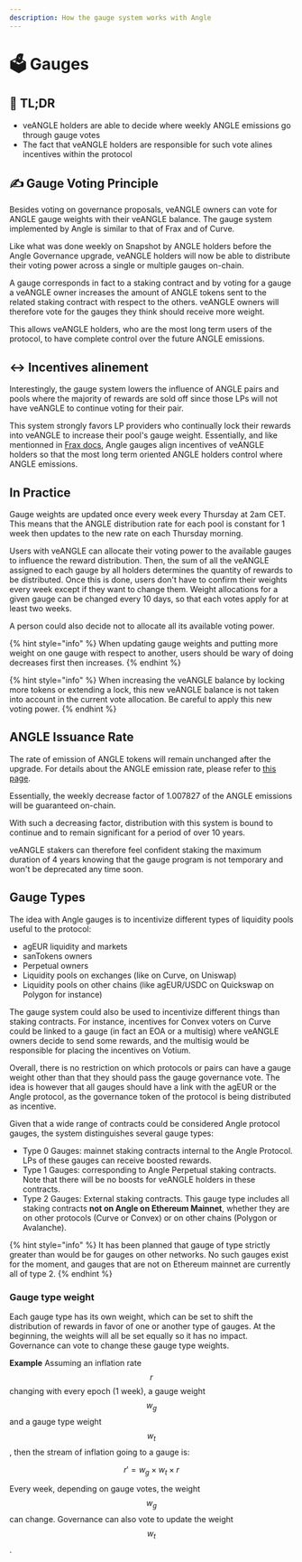 ```yaml
---
description: How the gauge system works with Angle
---
```


# 🗳 Gauges

## 🔎 TL;DR

- veANGLE holders are able to decide where weekly ANGLE emissions go through gauge votes
- The fact that veANGLE holders are responsible for such vote alines incentives within the protocol

## ✍️ Gauge Voting Principle

Besides voting on governance proposals, veANGLE owners can vote for ANGLE gauge weights with their veANGLE balance. The gauge system implemented by Angle is similar to that of Frax and of Curve.

Like what was done weekly on Snapshot by ANGLE holders before the Angle Governance upgrade, veANGLE holders will now be able to distribute their voting power across a single or multiple gauges on-chain.

A gauge corresponds in fact to a staking contract and by voting for a gauge a veANGLE owner increases the amount of ANGLE tokens sent to the related staking contract with respect to the others. veANGLE owners will therefore vote for the gauges they think should receive more weight.

This allows veANGLE holders, who are the most long term users of the protocol, to have complete control over the future ANGLE emissions.

## ↔️ Incentives alinement

Interestingly, the gauge system lowers the influence of ANGLE pairs and pools where the majority of rewards are sold off since those LPs will not have veANGLE to continue voting for their pair.

This system strongly favors LP providers who continually lock their rewards into veANGLE to increase their pool's gauge weight. Essentially, and like mentionned in [Frax docs](https://docs.frax.finance/vefxs/gauge), Angle gauges align incentives of veANGLE holders so that the most long term oriented ANGLE holders control where ANGLE emissions.

## In Practice

Gauge weights are updated once every week every Thursday at 2am CET. This means that the ANGLE distribution rate for each pool is constant for 1 week then updates to the new rate on each Thursday morning.

Users with veANGLE can allocate their voting power to the available gauges to influence the reward distribution. Then, the sum of all the veANGLE assigned to each gauge by all holders determines the quantity of rewards to be distributed. Once this is done, users don't have to confirm their weights every week except if they want to change them. Weight allocations for a given gauge can be changed every 10 days, so that each votes apply for at least two weeks.

A person could also decide not to allocate all its available voting power.

{% hint style="info" %}
When updating gauge weights and putting more weight on one gauge with respect to another, users should be wary of doing decreases first then increases.
{% endhint %}

{% hint style="info" %}
When increasing the veANGLE balance by locking more tokens or extending a lock, this new veANGLE balance is not taken into account in the current vote allocation. Be careful to apply this new voting power.
{% endhint %}

## ANGLE Issuance Rate

The rate of emission of ANGLE tokens will remain unchanged after the upgrade. For details about the ANGLE emission rate, please refer to [this page](../concepts/staking.md).

Essentially, the weekly decrease factor of 1.007827 of the ANGLE emissions will be guaranteed on-chain.

With such a decreasing factor, distribution with this system is bound to continue and to remain significant for a period of over 10 years.

veANGLE stakers can therefore feel confident staking the maximum duration of 4 years knowing that the gauge program is not temporary and won't be deprecated any time soon.

## Gauge Types

The idea with Angle gauges is to incentivize different types of liquidity pools useful to the protocol:

- agEUR liquidity and markets
- sanTokens owners
- Perpetual owners
- Liquidity pools on exchanges (like on Curve, on Uniswap)
- Liquidity pools on other chains (like agEUR/USDC on Quickswap on Polygon for instance)

The gauge system could also be used to incentivize different things than staking contracts. For instance, incentives for Convex voters on Curve could be linked to a gauge (in fact an EOA or a multisig) where veANGLE owners decide to send some rewards, and the multisig would be responsible for placing the incentives on Votium.

Overall, there is no restriction on which protocols or pairs can have a gauge weight other than that they should pass the gauge governance vote. The idea is however that all gauges should have a link with the agEUR or the Angle protocol, as the governance token of the protocol is being distributed as incentive.

Given that a wide range of contracts could be considered Angle protocol gauges, the system distinguishes several gauge types:

- Type 0 Gauges: mainnet staking contracts internal to the Angle Protocol. LPs of these gauges can receive boosted rewards.
- Type 1 Gauges: corresponding to Angle Perpetual staking contracts. Note that there will be no boosts for veANGLE holders in these contracts.
- Type 2 Gauges: External staking contracts. This gauge type includes all staking contracts **not on Angle on Ethereum Mainnet**, whether they are on other protocols (Curve or Convex) or on other chains (Polygon or Avalanche).

{% hint style="info" %}
It has been planned that gauge of type strictly greater than would be for gauges on other networks. No such gauges exist for the moment, and gauges that are not on Ethereum mainnet are currently all of type 2.
{% endhint %}

### Gauge type weight

Each gauge type has its own weight, which can be set to shift the distribution of rewards in favor of one or another type of gauges. At the beginning, the weights will all be set equally so it has no impact. Governance can vote to change these gauge type weights.

**Example**
Assuming an inflation rate $$r$$ changing with every epoch (1 week), a gauge weight $$w_g$$ and a gauge type weight $$w_t$$, then the stream of inflation going to a gauge is:

$$
r' = w_g \times w_t \times r
$$

Every week, depending on gauge votes, the weight $$w_g$$ can change. Governance can also vote to update the weight $$w_t$$.
